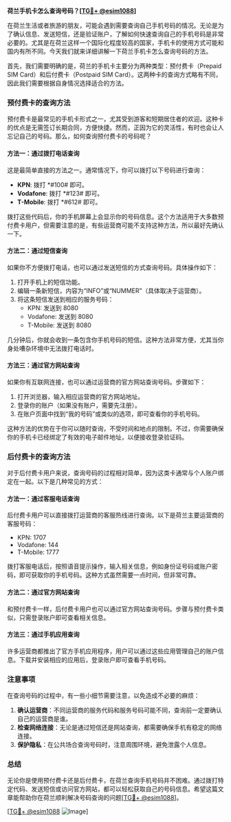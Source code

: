 **荷兰手机卡怎么查询号码？[[TG💪+ @esim1088](https://t.me/s/esim1088)]**

在荷兰生活或者旅游的朋友，可能会遇到需要查询自己手机号码的情况。无论是为了确认信息、发送短信，还是验证账户，了解如何快速查询自己的手机号码是非常必要的。尤其是在荷兰这样一个国际化程度较高的国家，手机卡的使用方式可能和国内有所不同。今天我们就来详细讲解一下荷兰手机卡怎么查询号码的方法。

首先，我们需要明确的是，荷兰的手机卡主要分为两种类型：预付费卡（Prepaid SIM Card）和后付费卡（Postpaid SIM Card）。这两种卡的查询方式略有不同，因此我们需要根据自身情况选择适合的方法。

### 预付费卡的查询方法

预付费卡是最常见的手机卡形式之一，尤其受到游客和短期居住者的欢迎。这种卡的优点是无需签订长期合同，方便快捷。然而，正因为它的灵活性，有时也会让人忘记自己的号码。那么，如何查询预付费卡的号码呢？

#### 方法一：通过拨打电话查询

这是最简单直接的方法之一。通常情况下，你可以拨打以下号码进行查询：

- **KPN**: 拨打 *#100# 即可。
- **Vodafone**: 拨打 *#123# 即可。
- **T-Mobile**: 拨打 *#612# 即可。

拨打这些代码后，你的手机屏幕上会显示你的号码信息。这个方法适用于大多数预付费卡用户，但需要注意的是，有些运营商可能不支持这种方法，所以最好先确认一下。

#### 方法二：通过短信查询

如果你不方便拨打电话，也可以通过发送短信的方式查询号码。具体操作如下：

1. 打开手机上的短信功能。
2. 编辑一条新短信，内容为“INFO”或“NUMMER”（具体取决于运营商）。
3. 将这条短信发送到相应的服务号码：
   - KPN: 发送到 8080
   - Vodafone: 发送到 8080
   - T-Mobile: 发送到 8080

几分钟后，你就会收到一条包含你手机号码的短信。这种方法非常方便，尤其当你身处嘈杂环境中无法拨打电话时。

#### 方法三：通过官方网站查询

如果你有互联网连接，也可以通过运营商的官方网站查询号码。步骤如下：

1. 打开浏览器，输入相应运营商的官方网站地址。
2. 登录你的账户（如果没有账户，需要先注册）。
3. 在账户页面中找到“我的号码”或类似的选项，即可查看你的手机号码。

这种方法的优势在于你可以随时查询，不受时间和地点的限制。不过，你需要确保你的手机卡已经绑定了有效的电子邮件地址，以便接收登录验证码。

### 后付费卡的查询方法

对于后付费卡用户来说，查询号码的过程相对简单，因为这类卡通常与个人账户绑定在一起。以下是几种常见的方式：

#### 方法一：通过客服电话查询

后付费卡用户可以直接拨打运营商的客服热线进行查询。以下是荷兰主要运营商的客服号码：

- KPN: 1707
- Vodafone: 144
- T-Mobile: 1777

拨打客服电话后，按照语音提示操作，输入相关信息，例如身份证号码或账户密码，即可获取你的手机号码。这种方式虽然需要一点时间，但非常可靠。

#### 方法二：通过官方网站查询

和预付费卡一样，后付费卡用户也可以通过官方网站查询号码。步骤与预付费卡类似，只需登录账户即可查看相关信息。

#### 方法三：通过手机应用查询

许多运营商都推出了官方手机应用程序，用户可以通过这些应用管理自己的账户信息。下载并安装相应的应用后，登录账户即可查看手机号码。

### 注意事项

在查询号码的过程中，有一些小细节需要注意，以免造成不必要的麻烦：

1. **确认运营商**：不同运营商的服务代码和服务号码可能不同，查询前一定要确认自己的运营商是谁。
2. **检查网络连接**：无论是通过短信还是网站查询，都需要确保手机有稳定的网络连接。
3. **保护隐私**：在公共场合查询号码时，注意周围环境，避免泄露个人信息。

### 总结

无论你是使用预付费卡还是后付费卡，在荷兰查询手机号码并不困难。通过拨打特定代码、发送短信或访问官方网站，都可以轻松获取自己的号码信息。希望这篇文章能帮助你在荷兰顺利解决号码查询的问题[[TG💪+ @esim1088](https://t.me/s/esim1088)]。

[[TG💪+ @esim1088](https://t.me/s/esim1088) ![Image](https://i.postimg.cc/4NQfJmqS/Snipaste-2025-05-13-00-14-12.png)]